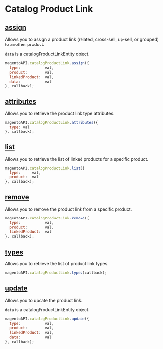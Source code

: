 # Catalog Product Link

## [assign](http://www.magentocommerce.com/api/soap/catalog/catalogProductLink/catalog_product_link.assign.html)

Allows you to assign a product link (related, cross-sell, up-sell, or grouped) to another product.

`data` is a catalogProductLinkEntity object.

```js
magentoAPI.catalogProductLink.assign({
  type:           val,
  product:        val,
  linkedProduct:  val,
  data:           val
}, callback);
```

## [attributes](http://www.magentocommerce.com/api/soap/catalog/catalogProductLink/catalog_product_link.attributes.html)

Allows you to retrieve the product link type attributes.

```js
magentoAPI.catalogProductLink.attributes({
  type: val
}, callback);
```

## [list](http://www.magentocommerce.com/api/soap/catalog/catalogProductLink/catalog_product_link.list.html)

Allows you to retrieve the list of linked products for a specific product.

```js
magentoAPI.catalogProductLink.list({
  type:     val,
  product:  val
}, callback);
```

## [remove](http://www.magentocommerce.com/api/soap/catalog/catalogProductLink/catalog_product_link.remove.html)

Allows you to remove the product link from a specific product.

```js
magentoAPI.catalogProductLink.remove({
  type:           val,
  product:        val,
  linkedProduct:  val
}, callback);
```

## [types](http://www.magentocommerce.com/api/soap/catalog/catalogProductLink/catalog_product_link.types.html)

Allows you to retrieve the list of product link types.

```js
magentoAPI.catalogProductLink.types(callback);
```

## [update](http://www.magentocommerce.com/api/soap/catalog/catalogProductLink/catalog_product_link.update.html)

Allows you to update the product link.

`data` is a catalogProductLinkEntity object.

```js
magentoAPI.catalogProductLink.update({
  type:           val,
  product:        val,
  linkedProduct:  val,
  data:           val
}, callback);
```
